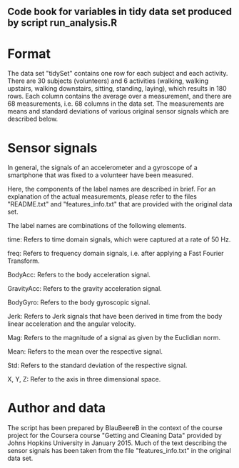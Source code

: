 ## Code book for variables in tidy data set produced by script run_analysis.R

# Format

The data set "tidySet" contains one row for each subject and each activity. There are 30 subjects (volunteers) and 6 activities (walking, walking upstairs, walking downstairs, sitting, standing, laying), which results in 180 rows. Each column contains the average over a measurement, and there are 68 measurements, i.e. 68 columns in the data set. The measurements are means and standard deviations of various original sensor signals which are described below.

# Sensor signals

In general, the signals of an accelerometer and a gyroscope of a smartphone that was fixed to a volunteer have been measured.

Here, the components of the label names are described in brief. For an explanation of the actual measurements, please refer to the files "README.txt" and "features_info.txt" that are provided with the original data set.

The label names are combinations of the following elements.

time:
Refers to time domain signals, which were captured at a rate of 50 Hz.

freq:
Refers to frequency domain signals, i.e. after applying a Fast Fourier Transform.

BodyAcc:
Refers to the body acceleration signal.

GravityAcc:
Refers to the gravity acceleration signal.

BodyGyro:
Refers to the body gyroscopic signal.

Jerk:
Refers to Jerk signals that have been derived in time from the body linear acceleration and the angular velocity.

Mag:
Refers to the magnitude of a signal as given by the Euclidian norm.

Mean:
Refers to the mean over the respective signal.

Std:
Refers to the standard deviation of the respective signal.

X, Y, Z:
Refer to the axis in three dimensional space.

# Author and data

The script has been prepared by BlauBeereB in the context of the course project for the Coursera course "Getting and Cleaning Data" provided by Johns Hopkins University in January 2015. Much of the text describing the sensor signals has been taken from the file "features_info.txt" in the original data set.


